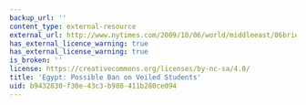 ```yaml
---
backup_url: ''
content_type: external-resource
external_url: http://www.nytimes.com/2009/10/06/world/middleeast/06briefs-Egypt2.html
has_external_licence_warning: true
has_external_license_warning: true
is_broken: ''
license: https://creativecommons.org/licenses/by-nc-sa/4.0/
title: 'Egypt: Possible Ban on Veiled Students'
uid: b9432830-f30e-43c3-b988-411b280ce094
---
```

